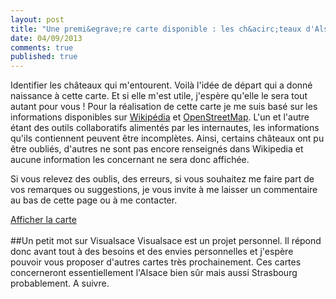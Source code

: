 ```yaml
---
layout: post
title: "Une premi&egrave;re carte disponible : les ch&acirc;teaux d'Alsace"
date: 04/09/2013
comments: true
published: true
---
```

Identifier les châteaux qui m'entourent. Voilà l'idée de départ qui a donné naissance à cette carte. Et si elle m'est utile, j'espère qu'elle le sera tout autant pour vous ! Pour la réalisation de cette carte je me suis basé sur les informations disponibles sur [Wikipédia](http://www.wikipedia.org/ "Wikipédia") et [OpenStreetMap](http://www.openstreetmap.org/ "OpenStreetMap"). L'un et l'autre étant des outils collaboratifs alimentés par les internautes, les informations qu'ils contiennent peuvent être incomplètes.
Ainsi, certains châteaux ont pu être oubliés, d'autres ne sont pas encore renseignés dans Wikipedia et aucune information les concernant ne sera donc affichée. 

Si vous relevez des oublis, des erreurs, si vous souhaitez me faire part de vos remarques ou suggestions, je vous invite à me laisser un commentaire au bas de cette page ou à me contacter.

<div class="bouton"><a href="../../../../carte-chateaux-alsace/">Afficher la carte</a></div>

<br/>
##Un petit mot sur Visualsace
Visualsace est un projet personnel. Il répond donc avant tout à des besoins et des envies personnelles et j'espère pouvoir vous proposer d'autres cartes très prochainement. Ces cartes concerneront essentiellement l'Alsace bien sûr mais aussi Strasbourg probablement. A suivre.
